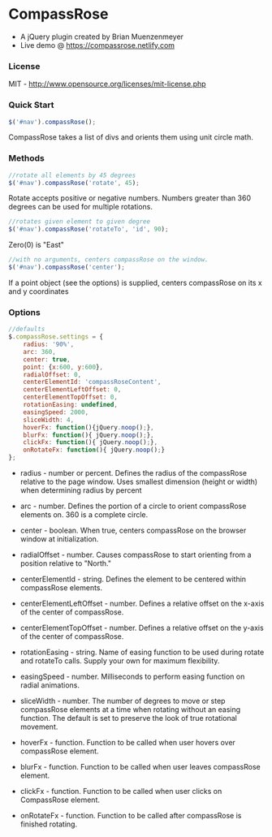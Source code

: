 CompassRose
========================

* A jQuery plugin created by Brian Muenzenmeyer
* Live demo @ https://compassrose.netlify.com

### License
MIT - http://www.opensource.org/licenses/mit-license.php

### Quick Start
````javascript
$('#nav').compassRose();
````
CompassRose takes a list of divs and orients them using unit circle math.  

### Methods
````javascript
//rotate all elements by 45 degrees
$('#nav').compassRose('rotate', 45);
````
Rotate accepts positive or negative numbers.  Numbers greater than 360 degrees can be used for multiple rotations.

````javascript
//rotates given element to given degree
$('#nav').compassRose('rotateTo', 'id', 90);
````
Zero(0) is "East"

````javascript
//with no arguments, centers compassRose on the window.
$('#nav').compassRose('center');
````
If a point object (see the options) is supplied, centers compassRose on its x and y coordinates


### Options
````javascript
//defaults  
$.compassRose.settings = {
    radius: '90%',
    arc: 360,
    center: true,
    point: {x:600, y:600},
    radialOffset: 0,
    centerElementId: 'compassRoseContent',
    centerElementLeftOffset: 0,
    centerElementTopOffset: 0,
    rotationEasing: undefined,
    easingSpeed: 2000,
    sliceWidth: 4,
    hoverFx: function(){jQuery.noop();},
    blurFx: function(){ jQuery.noop();},
    clickFx: function(){ jQuery.noop();},
    onRotateFx: function(){ jQuery.noop();}
};

````
* radius - number or percent. Defines the radius of the compassRose relative to the page window. Uses smallest dimension (height or width) when determining radius by percent

* arc - number. Defines the portion of a circle to orient compassRose elements on. 360 is a complete circle.

* center - boolean. When true, centers compassRose on the browser window at initialization.

* radialOffset - number.  Causes compassRose to start orienting from a position relative to "North."

* centerElementId - string.  Defines the element to be centered within compassRose elements.

* centerElementLeftOffset - number.  Defines a relative offset on the x-axis of the center of compassRose.

* centerElementTopOffset - number.  Defines a relative offset on the y-axis of the center of compassRose.

* rotationEasing - string.  Name of easing function to be used during rotate and rotateTo calls. Supply your own for maximum flexibility.

* easingSpeed - number.  Milliseconds to perform easing function on radial animations.

* sliceWidth - number.  The number of degrees to move or step compassRose elements at a time when rotating without an easing function. The default is set to preserve the look of true rotational movement.

* hoverFx - function. Function to be called when user hovers over compassRose element.

* blurFx - function.  Function to be called when user leaves compassRose element.

* clickFx - function.  Function to be called when user clicks on CompassRose element.

* onRotateFx - function.  Function to be called after compassRose is finished rotating.
